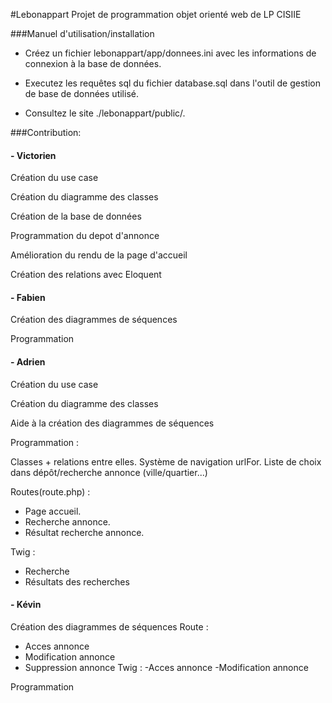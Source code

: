 #Lebonappart
Projet de programmation objet orienté web de LP CISIIE


###Manuel d'utilisation/installation

- Créez un fichier lebonappart/app/donnees.ini avec les informations de connexion à la base de données.

- Executez les requêtes sql du fichier database.sql dans l'outil de gestion de base de données utilisé.

- Consultez le site ./lebonappart/public/.


###Contribution:

####  - Victorien

Création du use case

Création du diagramme des classes

Création de la base de données

Programmation du depot d'annonce

Amélioration du rendu de la page d'accueil

Création des relations avec Eloquent


####  - Fabien

Création des diagrammes de séquences

Programmation


####  - Adrien

Création du use case

Création du diagramme des classes

Aide à la création des diagrammes de séquences

Programmation :

Classes + relations entre elles.
Système de navigation urlFor.
Liste de choix dans dépôt/recherche annonce (ville/quartier...)

Routes(route.php) :
- Page accueil.
- Recherche annonce.
- Résultat recherche annonce.

Twig :
- Recherche
- Résultats des recherches

####  - Kévin

Création des diagrammes de séquences
Route :
- Acces annonce
- Modification annonce
- Suppression annonce
Twig :
-Acces annonce
-Modification annonce

Programmation
